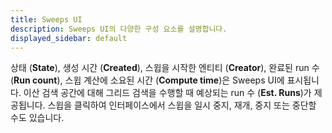 ```yaml
---
title: Sweeps UI
description: Sweeps UI의 다양한 구성 요소를 설명합니다.
displayed_sidebar: default
---
```


상태 (**State**), 생성 시간 (**Created**), 스윕을 시작한 엔티티 (**Creator**), 완료된 run 수 (**Run count**), 스윕 계산에 소요된 시간 (**Compute time**)은 Sweeps UI에 표시됩니다. 이산 검색 공간에 대해 그리드 검색을 수행할 때 예상되는 run 수 (**Est. Runs**)가 제공됩니다. 스윕을 클릭하여 인터페이스에서 스윕을 일시 중지, 재개, 중지 또는 중단할 수도 있습니다.